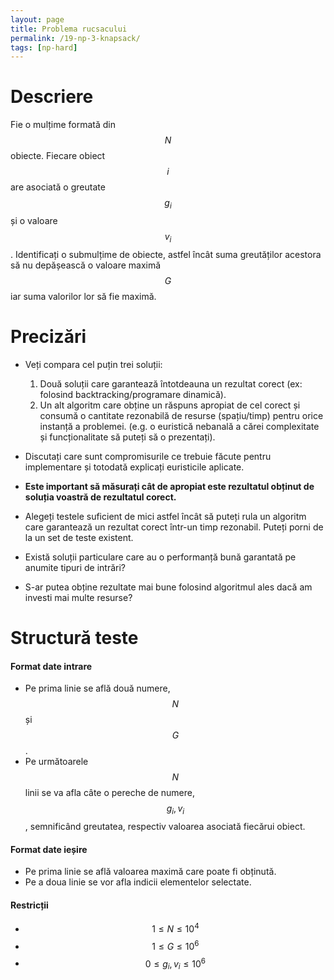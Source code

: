 ```yaml
---
layout: page
title: Problema rucsacului
permalink: /19-np-3-knapsack/
tags: [np-hard]
---
```


# Descriere

Fie o mulțime formată din $$N$$ obiecte. Fiecare obiect $$i$$ are asociată o greutate $$g_i$$ și o valoare $$v_i$$.
Identificați o submulțime de obiecte, astfel încât suma greutăților acestora să nu depășească o valoare maximă $$G$$
iar suma valorilor lor să fie maximă.

# Precizări

- Veți compara cel puțin trei soluții:
  1. Două soluții care garantează întotdeauna un rezultat corect (ex: folosind backtracking/programare dinamică).
  2. Un alt algoritm care obține un răspuns apropiat de cel corect și consumă o cantitate rezonabilă de resurse (spațiu/timp) pentru orice instanță a problemei. (e.g. o euristică nebanală a cărei complexitate și funcționalitate să puteți să o prezentați).

- Discutați care sunt compromisurile ce trebuie făcute pentru implementare și totodată explicați euristicile aplicate.
- **Este important să măsurați cât de apropiat este rezultatul obținut de soluția voastră de rezultatul corect.**
- Alegeți testele suficient de mici astfel încât să puteți rula un algoritm care garantează un rezultat corect într-un timp rezonabil.
  Puteți porni de la un set de teste existent.

- Există soluții particulare care au o performanță bună garantată pe anumite tipuri de intrări?
- S-ar putea obține rezultate mai bune folosind algoritmul ales dacă am investi mai multe resurse?

# Structură teste

#### Format date intrare

- Pe prima linie se află două numere, $$N$$ și $$G$$.
- Pe următoarele $$N$$ linii se va afla câte o pereche de numere, $$g_i, v_i$$, semnificând greutatea, respectiv valoarea
asociată fiecărui obiect.

#### Format date ieșire

- Pe prima linie se află valoarea maximă care poate fi obținută.
- Pe a doua linie se vor afla indicii elementelor selectate.

#### Restricții

- $$ 1 \leq N \leq 10^4$$
- $$ 1 \leq G \leq 10^6$$
- $$ 0 \leq g_i, v_i \leq 10^6$$
